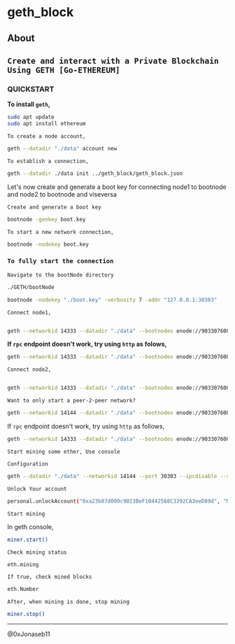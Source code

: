 # geth_block

## About

## `Create and interact with a Private Blockchain Using GETH [Go-ETHEREUM]`

### QUICKSTART

**To install `geth`,**

```sh
sudo apt update
sudo apt install ethereum
```

`To create a node account,`

```sh
geth --datadir "./data" account new 
```

`To establish a connection,`

```sh
geth --datadir ./data init ../geth_block/geth_block.json
```

Let's now create and generate a boot key for connecting node1 to bootnode and node2 to bootnode and viseversa

`Create and generate a boot key`

```sh
bootnode -genkey boot.key
```

`To start a new network connection,`

```sh
bootnode -nodekey boot.key
```

### `To fully start the connection`

`Navigate to the bootNode directory`

```sh
./GETH/bootNode 
```

```sh
bootnode -nodekey "./boot.key" -verbosity 7 -addr "127.0.0.1:30303"
```

`Connect node1,`

```sh

geth --networkid 14333 --datadir "./data" --bootnodes enode://903307600f04d59ff73ecc41016a2112aedebd4021799f764092872bd4aa75b55786bb14665f6171707ba5aa242afe7691b70303deea79ab46c0f63af6d59fed@127.0.0.1:0?discport=30301 --port 30300 --ipcdisable --syncmode full --rpc --allow-insecure-unlock --rpccorsdomain "*" --rpcport 8545 --unlock 0xa23b87d009c9023BeF10442568C3392CA3eeD89d --password password.txt --mine console

```

**If `rpc` endpoint doesn't work, try using `http` as folows,**

```sh
geth --networkid 14333 --datadir "./data" --bootnodes enode://903307600f04d59ff73ecc41016a2112aedebd4021799f764092872bd4aa75b55786bb14665f6171707ba5aa242afe7691b70303deea79ab46c0f63af6d59fed@127.0.0.1:0?discport=30301 --port 30303 --ipcdisable --syncmode full --http --allow-insecure-unlock --http.port 8545 --unlock 0xca9AdF6627A549c8D593439ab79E19f912E6dB11 --password password.txt --mine console

```

`Connect node2,`

```sh

geth --networkid 14333 --datadir "./data" --bootnodes enode://903307600f04d59ff73ecc41016a2112aedebd4021799f764092872bd4aa75b55786bb14665f6171707ba5aa242afe7691b70303deea79ab46c0f63af6d59fed@127.0.0.1:0?discport=30301 --port 30303 --ipcdisable --syncmode full --rpc --allow-insecure-unlock --rpccorsdomain "*" --rpcport 8545 --unlock 0xa23b87d009c9023BeF10442568C3392CA3eeD89d --password password.txt console

```

`Want to only start a peer-2-peer network?`

```sh
geth --networkid 14144 --datadir "./data" --bootnodes enode://903307600f04d59ff73ecc41016a2112aedebd4021799f764092872bd4aa75b55786bb14665f6171707ba5aa242afe7691b70303deea79ab46c0f63af6d59fed@127.0.0.1:0?discport=30301
```

If `rpc` endpoint doesn't work, try using `http` as follows,

```sh
geth --networkid 14333 --datadir "./data" --bootnodes enode://903307600f04d59ff73ecc41016a2112aedebd4021799f764092872bd4aa75b55786bb14665f6171707ba5aa242afe7691b70303deea79ab46c0f63af6d59fed@127.0.0.1:0?discport=30301 --port 30303 --ipcdisable --syncmode full --http --allow-insecure-unlock --http.port 8545 --unlock 0xca9AdF6627A549c8D593439ab79E19f912E6dB11 --password password.txt console

```

`Start mining some ether, Use console`

`Configuration`

```sh
geth --datadir "./data" --networkid 14144 --port 30303 --ipcdisable --syncmode full --mine console
```

`Unlock Your account`

```sh
personal.unlockAccount("0xa23b87d009c9023BeF10442568C3392CA3eeD89d", "MOOD9999", 0)
```

`Start mining`

In geth console,

```sh
miner.start()
```

`Check mining status`

```sh
eth.mining
```

`If true, check mined blocks`

```sh
eth.Number
```

`After, when mining is done, stop mining`

```sh
miner.stop()
```

--------------

@0xJonaseb11
